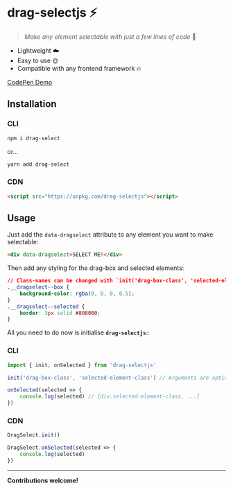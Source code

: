 # drag-selectjs ⚡️

> _Make any element selectable with just a few lines of code_ 👊

-   Lightweight ☁️
-   Easy to use 🌞
-   Compatible with any frontend framework 🔥

[CodePen Demo](https://codepen.io/daniel-knights/pen/BaQNvym)

## Installation

### CLI

```bash
npm i drag-select
```

or...

```bash
yarn add drag-select
```

### CDN

```html
<script src="https://unpkg.com/drag-selectjs"></script>
```

## Usage

Just add the `data-dragselect` attribute to any element you want to make selectable:

```html
<div data-dragselect>SELECT ME!</div>
```

Then add any styling for the drag-box and selected elements:

```css
// Class-names can be changed with `init('drag-box-class', 'selected-element-class')`
.__dragselect--box {
    background-color: rgba(0, 0, 0, 0.5);
}
.__dragselect--selected {
    border: 3px solid #808080;
}
```

All you need to do now is initialise **`drag-selectjs`**::

### CLI

```js
import { init, onSelected } from 'drag-selectjs'

init('drag-box-class', 'selected-element-class') // Arguments are optional

onSelected(selected => {
    console.log(selected) // [div.selected-element-class, ...]
})
```

### CDN

```js
DragSelect.init()

DragSelect.onSelected(selected => {
    console.log(selected)
})
```

---

**Contributions welcome!**

